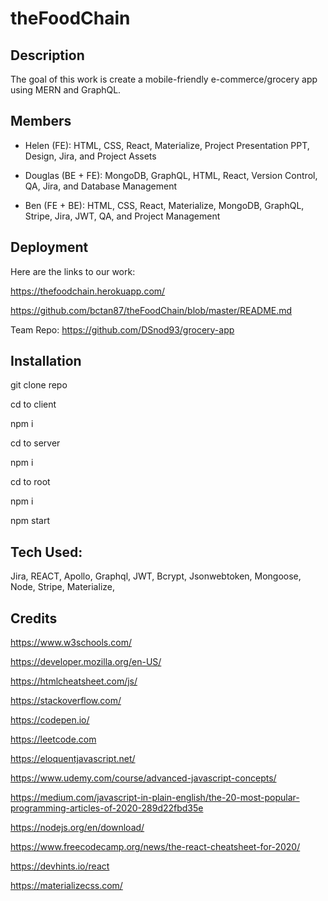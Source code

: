 # theFoodChain

## Description

The goal of this work is create a mobile-friendly e-commerce/grocery app using MERN and GraphQL. 

## Members

- Helen (FE): HTML, CSS, React, Materialize, Project Presentation PPT, Design, Jira, and Project Assets 

- Douglas (BE + FE): MongoDB, GraphQL, HTML, React, Version Control, QA, Jira, and Database Management

- Ben (FE + BE): HTML, CSS, React, Materialize, MongoDB, GraphQL, Stripe, Jira, JWT, QA, and Project Management  

## Deployment

Here are the links to our work:

https://thefoodchain.herokuapp.com/

https://github.com/bctan87/theFoodChain/blob/master/README.md

Team Repo: https://github.com/DSnod93/grocery-app

## Installation

git clone repo

cd to client

npm i

cd to server 

npm i

cd to root

npm i

npm start

## Tech Used:

Jira,
REACT,
Apollo,
Graphql,
JWT,
Bcrypt,
Jsonwebtoken,
Mongoose,
Node,
Stripe,
Materialize,

## Credits

https://www.w3schools.com/

https://developer.mozilla.org/en-US/

https://htmlcheatsheet.com/js/

https://stackoverflow.com/

https://codepen.io/

https://leetcode.com

https://eloquentjavascript.net/

https://www.udemy.com/course/advanced-javascript-concepts/

https://medium.com/javascript-in-plain-english/the-20-most-popular-programming-articles-of-2020-289d22fbd35e

https://nodejs.org/en/download/

https://www.freecodecamp.org/news/the-react-cheatsheet-for-2020/

https://devhints.io/react

https://materializecss.com/
